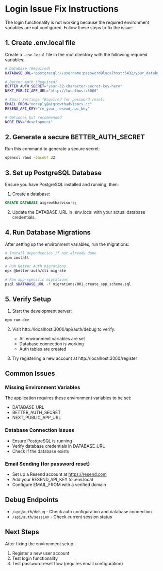 # Login Issue Fix Instructions

The login functionality is not working because the required environment variables are not configured. Follow these steps to fix the issue:

## 1. Create .env.local file

Create a `.env.local` file in the root directory with the following required variables:

```bash
# Database (Required)
DATABASE_URL="postgresql://username:password@localhost:5432/your_database"

# Better Auth (Required)
BETTER_AUTH_SECRET="your-32-character-secret-key-here"
NEXT_PUBLIC_APP_URL="http://localhost:3000"

# Email Settings (Required for password reset)
EMAIL_FROM="noreply@aigrowthadvisors.cc"
RESEND_API_KEY="re_your_resend_api_key"

# Optional but recommended
NODE_ENV="development"
```

## 2. Generate a secure BETTER_AUTH_SECRET

Run this command to generate a secure secret:
```bash
openssl rand -base64 32
```

## 3. Set up PostgreSQL Database

Ensure you have PostgreSQL installed and running, then:

1. Create a database:
```sql
CREATE DATABASE aigrowthadvisors;
```

2. Update the DATABASE_URL in .env.local with your actual database credentials.

## 4. Run Database Migrations

After setting up the environment variables, run the migrations:

```bash
# Install dependencies if not already done
npm install

# Run Better Auth migrations
npx @better-auth/cli migrate

# Run app-specific migrations
psql $DATABASE_URL -f migrations/001_create_app_schema.sql
```

## 5. Verify Setup

1. Start the development server:
```bash
npm run dev
```

2. Visit http://localhost:3000/api/auth/debug to verify:
   - All environment variables are set
   - Database connection is working
   - Auth tables are created

3. Try registering a new account at http://localhost:3000/register

## Common Issues

### Missing Environment Variables
The application requires these environment variables to be set:
- DATABASE_URL
- BETTER_AUTH_SECRET
- NEXT_PUBLIC_APP_URL

### Database Connection Issues
- Ensure PostgreSQL is running
- Verify database credentials in DATABASE_URL
- Check if the database exists

### Email Sending (for password reset)
- Set up a Resend account at https://resend.com
- Add your RESEND_API_KEY to .env.local
- Configure EMAIL_FROM with a verified domain

## Debug Endpoints

- `/api/auth/debug` - Check auth configuration and database connection
- `/api/auth/session` - Check current session status

## Next Steps

After fixing the environment setup:
1. Register a new user account
2. Test login functionality
3. Test password reset flow (requires email configuration)